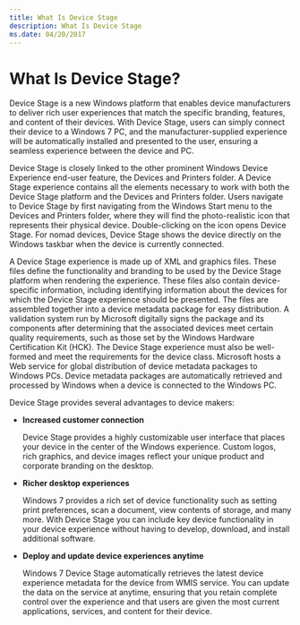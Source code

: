 ```yaml
---
title: What Is Device Stage
description: What Is Device Stage
ms.date: 04/20/2017
---
```


# What Is Device Stage?


Device Stage is a new Windows platform that enables device manufacturers to deliver rich user experiences that match the specific branding, features, and content of their devices. With Device Stage, users can simply connect their device to a Windows 7 PC, and the manufacturer-supplied experience will be automatically installed and presented to the user, ensuring a seamless experience between the device and PC.

Device Stage is closely linked to the other prominent Windows Device Experience end-user feature, the Devices and Printers folder. A Device Stage experience contains all the elements necessary to work with both the Device Stage platform and the Devices and Printers folder. Users navigate to Device Stage by first navigating from the Windows Start menu to the Devices and Printers folder, where they will find the photo-realistic icon that represents their physical device. Double-clicking on the icon opens Device Stage. For nomad devices, Device Stage shows the device directly on the Windows taskbar when the device is currently connected.

A Device Stage experience is made up of XML and graphics files. These files define the functionality and branding to be used by the Device Stage platform when rendering the experience. These files also contain device-specific information, including identifying information about the devices for which the Device Stage experience should be presented. The files are assembled together into a device metadata package for easy distribution. A validation system run by Microsoft digitally signs the package and its components after determining that the associated devices meet certain quality requirements, such as those set by the Windows Hardware Certification Kit (HCK). The Device Stage experience must also be well-formed and meet the requirements for the device class. Microsoft hosts a Web service for global distribution of device metadata packages to Windows PCs. Device metadata packages are automatically retrieved and processed by Windows when a device is connected to the Windows PC.

Device Stage provides several advantages to device makers:

-   **Increased customer connection**

    Device Stage provides a highly customizable user interface that places your device in the center of the Windows experience. Custom logos, rich graphics, and device images reflect your unique product and corporate branding on the desktop.

-   **Richer desktop experiences**

    Windows 7 provides a rich set of device functionality such as setting print preferences, scan a document, view contents of storage, and many more. With Device Stage you can include key device functionality in your device experience without having to develop, download, and install additional software.

-   **Deploy and update device experiences anytime**

    Windows 7 Device Stage automatically retrieves the latest device experience metadata for the device from WMIS service. You can update the data on the service at anytime, ensuring that you retain complete control over the experience and that users are given the most current applications, services, and content for their device.

 

 




